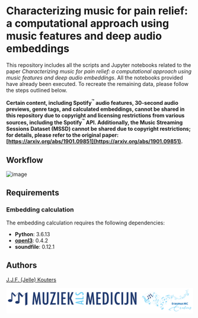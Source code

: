 # Characterizing music for pain relief: a computational approach using music features and deep audio embeddings
This repository includes all the scripts and Jupyter notebooks related to the paper *Characterizing music for pain relief: a computational approach using music features and deep audio embeddings*. All the notebooks provided have already been executed. To recreate the remaining data, please follow the steps outlined below. <br>

**Certain content, including Spotify<sup>™</sup> audio features, 30-second audio previews, genre tags, and calculated embeddings, cannot be shared in this repository due to copyright and licensing restrictions from various sources, including the Spotify<sup>™</sup> API. Additionally, the Music Streaming Sessions Dataset (MSSD) cannot be shared due to copyright restrictions; for details, please refer to the original paper: [https://arxiv.org/abs/1901.09851](https://arxiv.org/abs/1901.09851).**


## Workflow
![image](/manuscript//figures//Workflow.jpg)

## Requirements
### Embedding calculation
The embedding calculation requires the following dependencies:

- **Python**: 3.6.13  
- **[openl3](https://github.com/marl/openl3)**: 0.4.2  
- **soundfile**: 0.12.1  
 
## Authors
[J.J.F. (Jelle) Kouters](https://github.com/jellekouters)

![image](/manuscript//figures/MAM.png)

